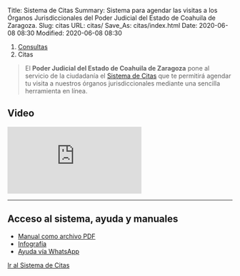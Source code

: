 Title: Sistema de Citas
Summary: Sistema para agendar las visitas a los Órganos Jurisdiccionales del Poder Judicial del Estado de Coahuila de Zaragoza.
Slug: citas
URL: citas/
Save_As: citas/index.html
Date: 2020-06-08 08:30
Modified: 2020-06-08 08:30


<nav aria-label="breadcrumb">
<ol class="breadcrumb">
<li class="breadcrumb-item"><a href="/consultas/">Consultas</a></li>
<li class="breadcrumb-item active" aria-current="page">Citas</li>
</ol>
</nav>

> El **Poder Judicial del Estado de Coahuila de Zaragoza** pone al servicio de la ciudadanía el [Sistema de Citas](https://citas.poderjudicialcoahuila.gob.mx/) que te permitirá agendar tu visita a nuestros órganos jurisdiccionales mediante una sencilla herramienta en línea.

## Video

<div class="embed-responsive embed-responsive-16by9">
<iframe src="https://www.youtube.com/embed/LdKztWo6ktw" frameborder="0" allow="accelerometer; autoplay; encrypted-media; gyroscope; picture-in-picture" allowfullscreen></iframe>
</div>

---

## Acceso al sistema, ayuda y manuales

- [Manual como archivo PDF](https://storage.googleapis.com/pjecz-gob-mx/Citas/manual-del-sistema-de-citas-en-linea-usuario.pdf)
- [Infografía](infografia-del-sistema-de-citas-en-linea.jpg)
- [Ayuda vía WhatsApp](https://wa.link/wrm9zq)

<a class="btn btn-lg btn-outline-primary" href="https://citas.poderjudicialcoahuila.gob.mx" role="button">Ir al Sistema de Citas</a>
